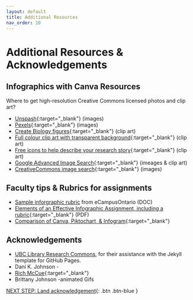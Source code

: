 ```yaml
---
layout: default
title: Additional Resources
nav_order: 10
---
```

# Additional Resources & Acknowledgements

## Infographics with Canva Resources
Where to get high-resolution Creative Commons licensed photos and clip art? 
   -   [Unspash](https://unsplash.com){:target="_blank"} (images)
   -   [Pexels](https://www.pexels.com){:target="_blank"} (images)
   -   [Create Biology figures](http://BioRender.com){:target="_blank"} (clip art)
   -   [Full colour clip art with transparent background](https://vectorstock.com){:target="_blank"} (clip art)
   -   [Free icons to help describe your research story](https://thenounproject.com){:target="_blank"} (clip art)
   -   [Google Advanced Image Search](https://www.google.ca/advanced_image_search){:target="_blank"} (imeages & clip art)
   -   [CreativeCommons image search](https://search.creativecommons.org/){:target="_blank"} (images)

## Faculty tips & Rubrics for assignments 
- [Sample inforgraphic rubric](https://ecampusontario.pressbooks.pub/app/uploads/sites/1660/2022/01/Sample-Infographic-Rubric_final.docx) from eCampusOntario (DOC)
- [Elements of an Effective Infographic Assignment, including a rubric](https://teaching.uwo.ca/elearning/pdf/elements-of-an-effective-infographic-assignment.html){:target="_blank"} (PDF)
- [Comparison of Canva, Piktochart, & Infogram](http://bit.ly/35VuWrM){:target="_blank"}

## Acknowledgements

- [UBC Library Research Commons](https://github.com/ubc-library-rc/), for their assistance with the Jekyll template for GitHub Pages.
- Dani K. Johnson - 
- [Rich McCue](https://richmccue.com/){:target="_blank"}
- Brittany Johnson -animated Gifs 

[NEXT STEP: Land acknowledgement](land-acknowledgement.html){: .btn .btn-blue }
